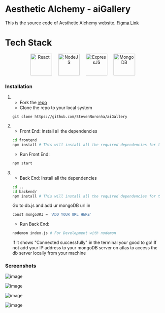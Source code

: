 # Aesthetic Alchemy - aiGallery

This is the source code of Aesthetic Alchemy website.
[Figma Link](https://www.figma.com/file/Dsuf2JYOjjqjfSKJvoBacJ/Untitled?type=design&node-id=1%3A2&mode=design&t=LbUgYvNIM0FJWYc7-1)

# Tech Stack

<p align="center">
<a href="https://react.dev/"><img src="https://user-images.githubusercontent.com/75678927/229337642-bc08741b-a9f1-4d8b-9c20-0e63ebed6fcb.png" width="70px" border="0" alt="React" title="React"/></a>&nbsp;&nbsp;&nbsp;&nbsp;
<a href="https://nodejs.org/"><img src="https://user-images.githubusercontent.com/75678927/229337648-36131d8b-8098-4c33-95c7-3438a7990d83.png" border="0" width="70px" alt="NodeJS" title="NodeJS"/></a>&nbsp;&nbsp;&nbsp;&nbsp; 
<a href="https://expressjs.com/"><img src="https://user-images.githubusercontent.com/75678927/229337923-e4f100a3-4378-49b0-a1c3-26e47a9f7de5.png" border="0" width="70px" alt="ExpressJS" title="ExpressJS"/></a>&nbsp;&nbsp;&nbsp;&nbsp; 
<a href="https://www.mongodb.com/"><img src="https://user-images.githubusercontent.com/75678927/229337732-ec83ff2c-3029-4dc0-a316-f10146037e8e.png" width="70px" border="0" alt="MongoDB" title="MongoDB"/></a>  
</p>

### Installation

1. - Fork the [repo](https://github.com/StevenNoronha/aiGallery)
   - Clone the repo to your local system

   ```git
   git clone https://github.com/StevenNoronha/aiGallery
   ```

2. - Front End:
     Install all the dependencies

   ```bash
   cd frontend
   npm install # This will install all the required dependencies for the front-end
   ```

   - Run Front End:

   ```bash
   npm start
   ```

3. - Back End:
     Install all the dependencies

    ```bash
   cd ..
   cd backend/
   npm install # This will install all the required dependencies for the back-end
   ```

   Go to db.js and add ur mongoDB url in
     ```bash
   const mongoURI = 'ADD YOUR URL HERE'
     ```

   - Run Back End:

   ```bash
   nodemon index.js # For Development with nodemon
   ```
   If it shows "Connected successfully" in the terminal your good to go!
   If not add your IP address to your mongoDB server on atlas to access the db server locally from your machine

### Screenshots

![image](https://github.com/StevenNoronha/aiGallery/assets/125193808/d2ef2bee-1aec-42ff-a50e-55a4cb8681f0)

![image](https://github.com/StevenNoronha/aiGallery/assets/125193808/cfde7ab5-91ca-40bc-b677-2e2548ed7b05)

![image](https://github.com/StevenNoronha/aiGallery/assets/125193808/53080583-cdbd-4431-a898-9f0280eaacff)

![image](https://github.com/StevenNoronha/aiGallery/assets/125193808/91d1e3f9-0ca7-47fe-8f76-291818a6d949)





